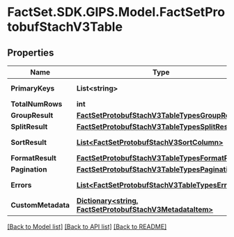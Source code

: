 # FactSet.SDK.GIPS.Model.FactSetProtobufStachV3Table

## Properties

Name | Type | Description | Notes
------------ | ------------- | ------------- | -------------
**PrimaryKeys** | **List&lt;string&gt;** |  | [optional] [readonly] 
**TotalNumRows** | **int** |  | [optional] 
**GroupResult** | [**FactSetProtobufStachV3TableTypesGroupResult**](FactSetProtobufStachV3TableTypesGroupResult.md) |  | [optional] 
**SplitResult** | [**FactSetProtobufStachV3TableTypesSplitResult**](FactSetProtobufStachV3TableTypesSplitResult.md) |  | [optional] 
**SortResult** | [**List&lt;FactSetProtobufStachV3SortColumn&gt;**](FactSetProtobufStachV3SortColumn.md) |  | [optional] [readonly] 
**FormatResult** | [**FactSetProtobufStachV3TableTypesFormatResult**](FactSetProtobufStachV3TableTypesFormatResult.md) |  | [optional] 
**Pagination** | [**FactSetProtobufStachV3TableTypesPagination**](FactSetProtobufStachV3TableTypesPagination.md) |  | [optional] 
**Errors** | [**List&lt;FactSetProtobufStachV3TableTypesError&gt;**](FactSetProtobufStachV3TableTypesError.md) |  | [optional] [readonly] 
**CustomMetadata** | [**Dictionary&lt;string, FactSetProtobufStachV3MetadataItem&gt;**](FactSetProtobufStachV3MetadataItem.md) |  | [optional] [readonly] 

[[Back to Model list]](../README.md#documentation-for-models) [[Back to API list]](../README.md#documentation-for-api-endpoints) [[Back to README]](../README.md)


